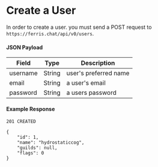 # Create a User

In order to create a user. you must send a POST request to `https://ferris.chat/api/v0/users`.

#### JSON Payload
| Field | Type | Description |
| ----- | ---- | ----------- |
| username | String | user's preferred name |
| email | String | a user's email |
| password | String | a users password |

#### Example Response

```
201 CREATED

{
    "id": 1,
    "name": "hydrostaticcog",
    "guilds": null,
    "flags": 0
}
```